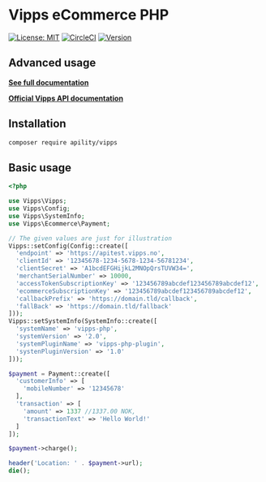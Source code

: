 # Vipps eCommerce PHP

[![License: MIT](https://img.shields.io/packagist/l/apility/vipps.svg?color=green)](https://opensource.org/licenses/MIT)
[![CircleCI](https://circleci.com/gh/apility/vipps-php/tree/dev.svg?style=shield&circle-token=1ab110d82720b2e890155000e79cf5a895c51727)](https://circleci.com/gh/apility/vipps-php/tree/dev)
[![Version](https://img.shields.io/github/tag/apility/vipps-php.svg?label=version)](https://github.com/apility/vipps-php/releases/latest)

## Advanced usage

**[See full documentation](http://htmlpreview.github.io/?https://github.com/apility/vipps-php/blob/master/docs/index.html)**

**[Official Vipps API documentation](https://github.com/vippsas/vipps-ecom-api)**

## Installation

```bash
composer require apility/vipps
```

## Basic usage

```php
<?php

use Vipps\Vipps;
use Vipps\Config;
use Vipps\SystemInfo;
use Vipps\Ecommerce\Payment;

// The given values are just for illustration
Vipps::setConfig(Config::create([
  'endpoint' => 'https://apitest.vipps.no',
  'clientId' => '12345678-1234-5678-1234-56781234',
  'clientSecret' => 'A1bcdEFGHijkL2MNOpQrsTUVW34=',
  'merchantSerialNumber' => 10000,
  'accessTokenSubscriptionKey' => '123456789abcdef123456789abcdef12',
  'ecommerceSubscriptionKey' => '123456789abcdef123456789abcdef12',
  'callbackPrefix' => 'https://domain.tld/callback',
  'fallBack' => 'https://domain.tld/fallback'
]));
Vipps::setSystemInfo(SystemInfo::create([
  'systemName' => 'vipps-php',
  'systemVersion' => '2.0',
  'systemPluginName' => 'vipps-php-plugin',
  'systenPluginVersion' => '1.0'
]));

$payment = Payment::create([
  'customerInfo' => [
    'mobileNumber' => '12345678'
  ],
  'transaction' => [
    'amount' => 1337 //1337.00 NOK,
    'transactionText' => 'Hello World!'
  ]
]);

$payment->charge();

header('Location: ' . $payment->url);
die();
```
